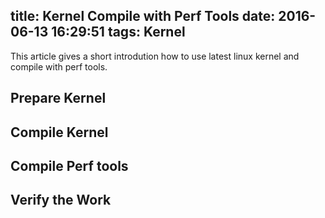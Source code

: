 title: Kernel Compile with Perf Tools
date: 2016-06-13 16:29:51
tags: Kernel
---

This article gives a short introdution how to use latest linux kernel and compile with perf
tools.

## Prepare Kernel

## Compile Kernel

## Compile Perf tools

## Verify the Work
